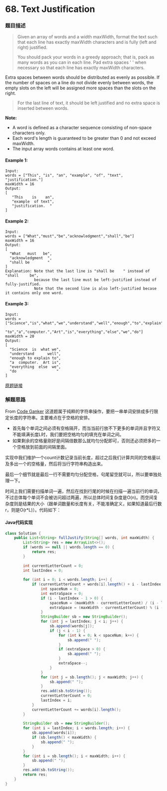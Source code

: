 # 68. Text Justification

### 题目描述

>Given an array of words and a width maxWidth, format the text such that each line has exactly maxWidth characters and is fully (left and right) justified.
>
>You should pack your words in a greedy approach; that is, pack as many words as you can in each line. Pad extra spaces ' ' when necessary so that each line has exactly maxWidth characters.
>
Extra spaces between words should be distributed as evenly as possible. If the number of spaces on a line do not divide evenly between words, the empty slots on the left will be assigned more spaces than the slots on the right.
>
>For the last line of text, it should be left justified and no extra space is inserted between words.

**Note:**

- A word is defined as a character sequence consisting of non-space characters only.
- Each word's length is guaranteed to be greater than 0 and not exceed maxWidth.
- The input array words contains at least one word.

#### Example 1:

    Input:
    words = ["This", "is", "an", "example", "of", "text", "justification."]
    maxWidth = 16
    Output:
    [
       "This    is    an",
       "example  of text",
       "justification.  "
    ]

#### Example 2:

    Input:
    words = ["What","must","be","acknowledgment","shall","be"]
    maxWidth = 16
    Output:
    [
      "What   must   be",
      "acknowledgment  ",
      "shall be        "
    ]
    Explanation: Note that the last line is "shall be    " instead of "shall     be",
                 because the last line must be left-justified instead of fully-justified.
                 Note that the second line is also left-justified becase it contains only one word.

#### Example 3:

    Input:
    words = ["Science","is","what","we","understand","well","enough","to","explain",
             "to","a","computer.","Art","is","everything","else","we","do"]
    maxWidth = 20
    Output:
    [
      "Science  is  what we",
      "understand      well",
      "enough to explain to",
      "a  computer.  Art is",
      "everything  else  we",
      "do                  "
    ]

[原题链接](https://leetcode.com/problems/text-justification/description/)

### 解题思路
From [Code Ganker](http://blog.csdn.net/linhuanmars/article/details/24063271)
这道题属于纯粹的字符串操作，要把一串单词安排成多行限定长度的字符串。主要难点在于空格的安排。
- 首先每个单词之间必须有空格隔开，而当当前行放不下更多的单词并且字符又不能填满长度L时，我们要把空格均匀的填充在单词之间。
- 如果剩余的空格量刚好是间隔倍数那么就均匀分配即可，否则还必须把多的一个空格放到前面的间隔里面。

实现中我们维护一个count计数记录当前长度，超过之后我们计算共同的空格量以及多出一个的空格量，然后将当行字符串构造出来。

最后一个细节就是最后一行不需要均匀分配空格，句尾留空就可以，所以要单独处理一下。

时间上我们需要扫描单词一遍，然后在找到行尾的时候在扫描一遍当前行的单词，不过总体每个单词不会被访问超过两遍，所以总体时间复杂度是O(n)。而空间复杂度则是结果的大小（跟单词数量和长度有关，不能准确定义，如果知道最后行数r，则是O(r*L)）。代码如下： 

#### Java代码实现

``` java
class Solution {
    public List<String> fullJustify(String[] words, int maxWidth) {
        List<String> res = new ArrayList<>();
        if (words == null || words.length == 0) {
            return res;  
        }
        
        int currentLetterCount = 0;
        int lastIndex = 0;
        
        for (int i = 0; i < words.length; i++) {
            if (currentLetterCount + words[i].length() + i - lastIndex > maxWidth) {
                int spaceNum = 0;
                int extraSpace = 0;
                if (i - lastIndex - 1 > 0) {
                    spaceNum = (maxWidth - currentLetterCount) / (i - lastIndex - 1);
                    extraSpace = (maxWidth - currentLetterCount) % (i - lastIndex - 1);
                }
                StringBuilder sb = new StringBuilder();
                for (int j = lastIndex; j < i; j++) {
                    sb.append(words[j]);
                    if (j < i - 1) {
                        for (int k = 0; k < spaceNum; k++) {  
                            sb.append(" ");  
                        }  
                        if (extraSpace > 0) {  
                            sb.append(" ");  
                        }  
                        extraSpace--;  
                    }
                }
                for (int j = sb.length(); j < maxWidth; j++) {  
                    sb.append(" ");  
                }         
                res.add(sb.toString());  
                currentLetterCount = 0;  
                lastIndex = i;  
            }
            currentLetterCount += words[i].length();  
        }
        
        StringBuilder sb = new StringBuilder();  
        for (int i = lastIndex; i < words.length; i++) {  
            sb.append(words[i]);  
            if (sb.length() < maxWidth) {
                sb.append(" ");  
            }
        }  
        for (int i = sb.length(); i < maxWidth; i++) {  
            sb.append(" ");  
        }  
        res.add(sb.toString());  
        return res;  
    }
}
```